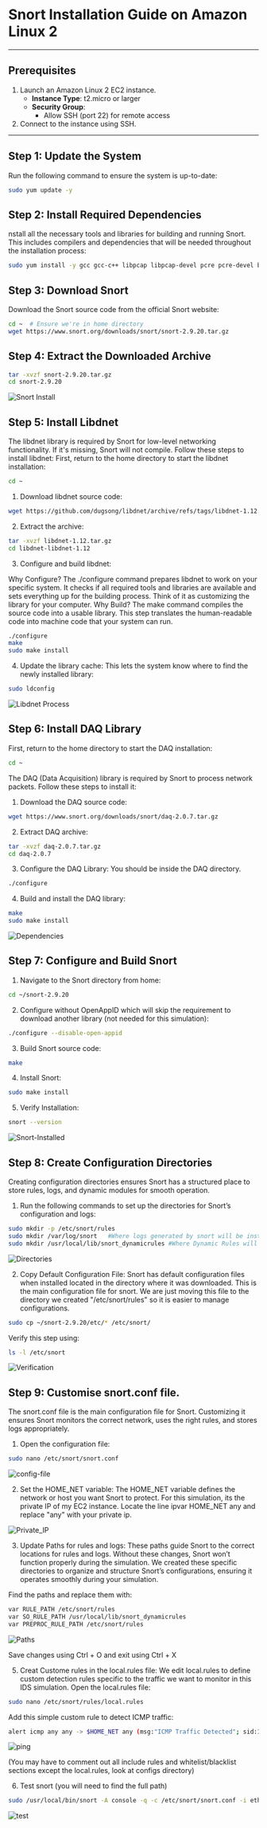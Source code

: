 # Snort Installation Guide on Amazon Linux 2
---

## Prerequisites
1. Launch an Amazon Linux 2 EC2 instance.
   - **Instance Type**: t2.micro or larger
   - **Security Group**:
     - Allow SSH (port 22) for remote access
2. Connect to the instance using SSH.

--- 

## Step 1: Update the System
Run the following command to ensure the system is up-to-date:
```bash
sudo yum update -y
```

## Step 2: Install Required Dependencies
nstall all the necessary tools and libraries for building and running Snort. This includes compilers and dependencies that will be needed throughout the installation process:
```bash
sudo yum install -y gcc gcc-c++ libpcap libpcap-devel pcre pcre-devel bison flex zlib zlib-devel make wget
```

## Step 3: Download Snort
Download the Snort source code from the official Snort website:
```bash
cd ~  # Ensure we're in home directory
wget https://www.snort.org/downloads/snort/snort-2.9.20.tar.gz
```

## Step 4: Extract the Downloaded Archive
```bash 
tar -xvzf snort-2.9.20.tar.gz
cd snort-2.9.20
``` 
![Snort Install](../screenshots/snort-install.png)

## Step 5: Install Libdnet
The libdnet library is required by Snort for low-level networking functionality. If it's missing, Snort will not compile. Follow these steps to install libdnet:
First, return to the home directory to start the libdnet installation:
```bash
cd ~
```
1. Download libdnet source code:
```bash 
wget https://github.com/dugsong/libdnet/archive/refs/tags/libdnet-1.12.tar.gz -O libdnet-1.12.tar.gz
```
2. Extract the archive:
```bash
tar -xvzf libdnet-1.12.tar.gz
cd libdnet-libdnet-1.12
```
3. Configure and build libdnet:

Why Configure?
The ./configure command prepares libdnet to work on your specific system. It checks if all required tools and libraries are available and sets everything up for the building process. Think of it as customizing the library for your computer.
Why Build?
The make command compiles the source code into a usable library. This step translates the human-readable code into machine code that your system can run.
```bash
./configure
make
sudo make install
```
4. Update the library cache: This lets the system know where to find the newly installed library:
```bash
sudo ldconfig
```
![Libdnet Process](../screenshots/Screenshot%202025-01-17%20at%2021.23.56.png)


## Step 6: Install DAQ Library
First, return to the home directory to start the DAQ installation:
```bash
cd ~
``` 
The DAQ (Data Acquisition) library is required by Snort to process network packets. Follow these steps to install it:

1. Download the DAQ source code:
```bash 
wget https://www.snort.org/downloads/snort/daq-2.0.7.tar.gz
```
2. Extract DAQ archive:
```bash
tar -xvzf daq-2.0.7.tar.gz
cd daq-2.0.7
```
3. Configure the DAQ Library:
You should be inside the DAQ directory.
```bash
./configure
``` 
4. Build and install the DAQ library:
```bash
make
sudo make install
``` 
![Dependencies](../screenshots/Dependencies.png)

## Step 7: Configure and Build Snort
1. Navigate to the Snort directory from home:
```bash 
cd ~/snort-2.9.20
```
2. Configure without OpenAppID which will skip the requirement to download another library (not needed for this simulation):
```bash
./configure --disable-open-appid
```
3. Build Snort source code:
```bash
make
```
4. Install Snort: 
```bash
sudo make install
```
5. Verify Installation: 
```bash
snort --version
``` 
![Snort-Installed](/screenshots/snort-installed.png)

## Step 8: Create Configuration  Directories 
Creating configuration directories ensures Snort has a structured place to store rules, logs, and dynamic modules for smooth operation.

1. Run the following commands to set up the directories for Snort’s configuration and logs:
```bash 
sudo mkdir -p /etc/snort/rules  
sudo mkdir /var/log/snort   #Where logs generated by snort will be installed
sudo mkdir /usr/local/lib/snort_dynamicrules #Where Dynamic Rules will be installed (helps detect certain types of traffic)
``` 
![Directories](/screenshots/snort-directories.png)

2. Copy Default Configuration File:
Snort has default configuration files when installed located in the directory where it was downloaded.
This is the main configuration file for snort. We are just moving this file to the directory we created "/etc/snort/rules" so it is easier to manage configurations. 
```bash 
sudo cp ~/snort-2.9.20/etc/* /etc/snort/
```
Verify this step using:
```bash 
ls -l /etc/snort
```
![Verification](/screenshots/main-directory.png)

## Step 9: Customise snort.conf file. 
The snort.conf file is the main configuration file for Snort. Customizing it ensures Snort monitors the correct network, uses the right rules, and stores logs appropriately.

1. Open the configuration file: 
```bash
sudo nano /etc/snort/snort.conf
```
![config-file](/screenshots/config.png)

2. Set the HOME_NET variable:
The HOME_NET variable defines the network or host you want Snort to protect. For this simulation, its the private IP of my EC2 instance. 
Locate the line ipvar HOME_NET any and replace "any" with your private ip. 

![Private_IP](/screenshots/Private_IP.png)

3. Update Paths for rules and logs:
These paths guide Snort to the correct locations for rules and logs. Without these changes, Snort won’t function properly during the simulation. We created these specific directories to organize and structure Snort’s configurations, ensuring it operates smoothly during your simulation.

Find the paths and replace them with: 
```bash
var RULE_PATH /etc/snort/rules
var SO_RULE_PATH /usr/local/lib/snort_dynamicrules
var PREPROC_RULE_PATH /etc/snort/rules

```
![Paths](/screenshots/paths.png)

Save changes using Ctrl + O and exit using Ctrl + X

5. Creat Custome rules in the local.rules file: 
We edit local.rules to define custom detection rules specific to the traffic we want to monitor in this IDS simulation.
Open the local.rules file: 
```bash 
sudo nano /etc/snort/rules/local.rules
```
Add this simple custom rule to detect ICMP traffic:
```bash 
alert icmp any any -> $HOME_NET any (msg:"ICMP Traffic Detected"; sid:1000001; rev:1;)
``` 
![ping](/screenshots/rules-config1.png)

(You may have to comment out all include rules and whitelist/blacklist sections except the local.rules, look at configs directory) 
 
6. Test snort (you will need to find the full path)
```bash
sudo /usr/local/bin/snort -A console -q -c /etc/snort/snort.conf -i eth0
```
![test](/screenshots/test-snort-config.png)